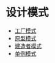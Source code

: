 # 设计模式
* [工厂模式](Factory.md)
* [原型模式](Java相关/设计模式/Prototype.md)
* [建造者模式](Java相关/设计模式/Builder.md)
* [单例模式](Java相关/设计模式/Singlton.md)